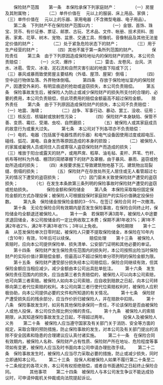 
 


　　保险财产范围
　　第一条　本保险承保下列家庭财产：　　
　　（一）房屋及其附属物；　　
　　（二）单件价值在　 元以上的服装、床上用品、家俱；　　
　　（三）单件价值在　 元以上的乐器、家用电器（不含微型电器、电子用品）。
　　第二条　下列财产不在保险财产范围以内：　　
　　（一）金银、首饰、珠宝、货币、有价证券、票证、邮票、古玩、艺术品、文件、帐册、技术资料、图表、家禽、花草、树木、宠物、盆景、交通工具、照像机、音像制品及其他无法鉴定价值的财产；　　
　　（二）处于紧急危险状态下的财产；　　
　　（三）用于生产经营的财产；　　
　　（四）其他不属于第一条所列范围的财产。　　
　　保险责任
　　第三条　由于下列原因造成保险地址内的保险财产的损失，本公司负责赔偿：　　
　　（一）火灾、爆炸；　　
　　（二）雷击、龙卷风、台风、洪水、冰雹、雪灾、冰凌、泥石流和自然灾害引起的地面下陷或下沉；　　
　　（三）暴风或暴雨致使房屋主要结构（外墙、屋顶、屋架）倒塌；　　
　　（四）空中运行物体坠落、外界物体倒塌。
　　第四条　存放于保险地址室内的保险财产，因遭受外来的、有明显痕迹的抢劫或盗窃损失，本公司负责赔偿。
　　第五条　保险事故发生后，被保险人为防止或减少保险财产的损失所支付的合理的、必要的费用，本公司负责赔偿，但此项费用的赔偿金额最高不超过保险金额。　　除外责任
　　第六条　由于下列原因造成保险财产的损失，本公司不负责赔偿：　　
　　（一）地震、海啸；　　
　　（二）战争、军事行动、暴动、罢工、没收、征用；　　
　　（三）核反应、核辐射或放射性污染；　　
　　（四）保险财产本身缺陷、保管不善、变质、霉烂、受潮、虫咬、自然磨损；　　
　　（五）被保险人或其家庭成员的故意行为或重大过失。
　　第七条　本公司对下列各项亦不负责赔偿：　　
　　（一）电机、电器（包括属于电器性质的乐器）和电气设备因使用过度或超电压、碰线、弧花、漏电、自身发热等原因造成的本身的损毁；　　
　　（二）被保险人的家属或雇佣人员或同住人员或寄宿人盗窃保险财产而造成的损失；　　
　　（三）堆放于阳台或露天的财产，或用芦席、稻草、油毛毡、麦杆、芦苇、竹杆、帆布等材料为外墙、棚顶的简陋罩棚下的财产及罩棚，由于暴风、暴雨、盗窃或抢劫所造成的损失；
　　（四）未按要求施工导致建筑物地基下沉、建筑物出现裂缝、倒塌的损失；　　
　　（五）保险财产在存放处所无人居住或无人看管超过七天的情况下遭受的盗窃损失；　　
　　（六）因门窗未关致使保险财产遭受的盗窃损失；　　
　　（七）在发生本条款第三条列明的保险事故时保险财产遭受的盗窃或抢劫损失。　　
　　保险金额和保险储金
　　第八条　本保险采取每份固定保险金额的方式办理投保；被保险人可根据投保时家庭财产的实际价值确定投保份数。
　　第九条　保险储金按保险金额的3--5%，在签订
保险合同
时一次缴清。
　　第十条　无论在保险合同有效期内是否发生保险事故，在保险合同终止时，保险储金均全额退还被保险人。
　　第十一条　若保期不满3周年，被保险人中途要求退回储金，本公司按储金的一定比例收取工本费；保期不满1年收3%；满1年不满2年收2%，满2年不满3年收1%；3年以上免收。　　
　　保险期限
　　第十二条　从签发保险单次日零时起，被保险人只要不提取保险储金，本保险在10年内（含10年）有效，10年后可以续保。　　
　　赔偿处理
　　第十三条　被保险人索赔时，应向本公司提供保险单、损失清单、公安部门证明和其他必要的单证。
　　第十四条　保险财产发生保险责任范围内的损失时，本公司按照出险当时保险财产的实际价值计算赔偿金额，但最高以不超过保险单分项列明的保险金额为限。
　　第十五条　保险财产遭受部分损失经本公司赔偿后，保险合同继续有效，但其保险金额应当相应减少。减少金额由本公司出具批单批注。
　　第十六条　发生保险责任范围内的损失，应当由第三者负责赔偿的，被保险人可以向本公司索赔，也可向第三者索赔。被保险人如向本公司索赔，应自收到赔款之日起，向本公司转移向第三者代位索赔的权利。本公司向第三者行使代位索赔权利时，被保险人应积极协助，向本公司提供必要的文件和所知道的有关情况。
　　第十七条　保险财产遭受损失后的残余部分，应当作价折归被保险人，并在赔款中扣除。
　　第十八条　保险事故发生时，如另有其他保险承保同一责任，不论该保险是否由被保险人或他人投保，本公司仅负按比例分摊的责任。
　　第十九条　被保险人的索赔期限，从其知道保险事故发生之日起，不得超过两年。　　
　　投保人及被保险人义务
　　第二十条　被保险人应当遵守国家及有关部门关于消防、安全等方面的规定，采取合理的预防措施，防止保险事故的发生，对本公司及有关部门提出的消除不安全因素和隐患的合理建议应认真付诸实施。
　　第二十一条　在保险合同有效期内，被保险人名称、保险财产占有性质、保险财产所在地址、危险程度等事项如有变更，被保险人应当及时书面向本公司申请办理批改手续。
　　第二十二条　保险事故发生时，被保险人应当尽力采取必要的措施，防止或减少损失，同时立即通知本公司。
　　第二十三条　投保人和被保险人如果不履行第二十条至二十二条规定的各项义务，本公司有权拒绝赔偿，或者自书面通知之日起终止保险合同。　　
　　其他事项
　　第二十四条　被保险人与本公司发生争议不能达成协议时，可申请仲裁机关仲裁或向法院提起诉讼。 


 


 

 
 
 
 
 
  


  
 

  


  


  
 
 
 
 

